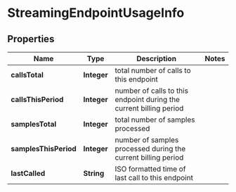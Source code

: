 

# StreamingEndpointUsageInfo


## Properties

| Name | Type | Description | Notes |
|------------ | ------------- | ------------- | -------------|
|**callsTotal** | **Integer** | total number of calls to this endpoint |  |
|**callsThisPeriod** | **Integer** | number of calls to this endpoint during the current billing period |  |
|**samplesTotal** | **Integer** | total number of samples processed |  |
|**samplesThisPeriod** | **Integer** | number of samples processed during the current billing period |  |
|**lastCalled** | **String** | ISO formatted time of last call to this endpoint |  |



